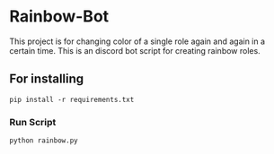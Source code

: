 # Rainbow-Bot

This project is for changing color of a single role again and again in a certain time. 
This is an discord bot script for creating rainbow roles.

## For installing
`pip install -r requirements.txt`

### Run Script

`python rainbow.py`
